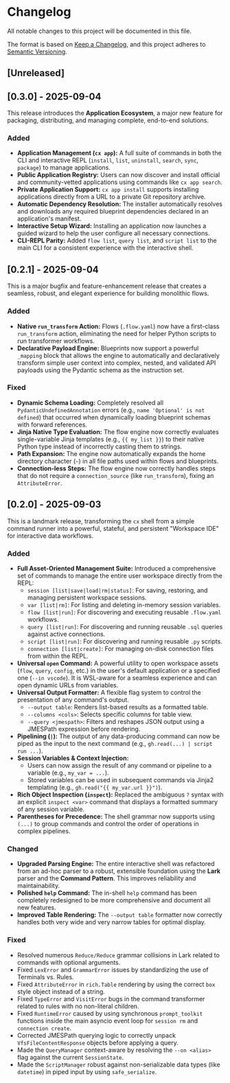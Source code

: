 # Changelog

All notable changes to this project will be documented in this file.

The format is based on [Keep a Changelog](https://keepachangelog.com/en/1.0.0/),
and this project adheres to [Semantic Versioning](https://semver.org/spec/v2.0.0.html).

## [Unreleased]

## [0.3.0] - 2025-09-04

This release introduces the **Application Ecosystem**, a major new feature for packaging, distributing, and managing complete, end-to-end solutions.

### Added

- **Application Management (`cx app`):** A full suite of commands in both the CLI and interactive REPL (`install`, `list`, `uninstall`, `search`, `sync`, `package`) to manage applications.
- **Public Application Registry:** Users can now discover and install official and community-vetted applications using commands like `cx app search`.
- **Private Application Support:** `cx app install` supports installing applications directly from a URL to a private Git repository archive.
- **Automatic Dependency Resolution:** The installer automatically resolves and downloads any required blueprint dependencies declared in an application's manifest.
- **Interactive Setup Wizard:** Installing an application now launches a guided wizard to help the user configure all necessary connections.
- **CLI-REPL Parity:** Added `flow list`, `query list`, and `script list` to the main CLI for a consistent experience with the interactive shell.

## [0.2.1] - 2025-09-04

This is a major bugfix and feature-enhancement release that creates a seamless, robust, and elegant experience for building monolithic flows.

### Added

- **Native `run_transform` Action:** Flows (`.flow.yaml`) now have a first-class `run_transform` action, eliminating the need for helper Python scripts to run transformer workflows.
- **Declarative Payload Engine:** Blueprints now support a powerful `_mapping` block that allows the engine to automatically and declaratively transform simple user context into complex, nested, and validated API payloads using the Pydantic schema as the instruction set.

### Fixed

- **Dynamic Schema Loading:** Completely resolved all `PydanticUndefinedAnnotation` errors (e.g., `name 'Optional' is not defined`) that occurred when dynamically loading blueprint schemas with forward references.
- **Jinja Native Type Evaluation:** The flow engine now correctly evaluates single-variable Jinja templates (e.g., `{{ my_list }}`) to their native Python type instead of incorrectly casting them to strings.
- **Path Expansion:** The engine now automatically expands the home directory character (`~`) in all file paths used within flows and blueprints.
- **Connection-less Steps:** The flow engine now correctly handles steps that do not require a `connection_source` (like `run_transform`), fixing an `AttributeError`.

## [0.2.0] - 2025-09-03

This is a landmark release, transforming the `cx` shell from a simple command runner into a powerful, stateful, and persistent "Workspace IDE" for interactive data workflows.

### Added

- **Full Asset-Oriented Management Suite:** Introduced a comprehensive set of commands to manage the entire user workspace directly from the REPL:
  - `session [list|save|load|rm|status]`: For saving, restoring, and managing persistent workspace sessions.
  - `var [list|rm]`: For listing and deleting in-memory session variables.
  - `flow [list|run]`: For discovering and executing reusable `.flow.yaml` workflows.
  - `query [list|run]`: For discovering and running reusable `.sql` queries against active connections.
  - `script [list|run]`: For discovering and running reusable `.py` scripts.
  - `connection [list|create]`: For managing on-disk connection files from within the REPL.
- **Universal `open` Command:** A powerful utility to open workspace assets (`flow`, `query`, `config`, etc.) in the user's default application or a specified one (`--in vscode`). It is WSL-aware for a seamless experience and can open dynamic URLs from variables.
- **Universal Output Formatter:** A flexible flag system to control the presentation of any command's output.
  - `--output table`: Renders list-based results as a formatted table.
  - `--columns <cols>`: Selects specific columns for table view.
  - `--query <jmespath>`: Filters and reshapes JSON output using a JMESPath expression before rendering.
- **Pipelining (`|`):** The output of any data-producing command can now be piped as the input to the next command (e.g., `gh.read(...) | script run ...`).
- **Session Variables & Context Injection:**
  - Users can now assign the result of any command or pipeline to a variable (e.g., `my_var = ...`).
  - Stored variables can be used in subsequent commands via Jinja2 templating (e.g., `gh.read("{{ my_var.url }}")`).
- **Rich Object Inspection (`inspect`):** Replaced the ambiguous `?` syntax with an explicit `inspect <var>` command that displays a formatted summary of any session variable.
- **Parentheses for Precedence:** The shell grammar now supports using `(...)` to group commands and control the order of operations in complex pipelines.

### Changed

- **Upgraded Parsing Engine:** The entire interactive shell was refactored from an ad-hoc parser to a robust, extensible foundation using the **Lark** parser and the **Command Pattern**. This improves reliability and maintainability.
- **Polished `help` Command:** The in-shell `help` command has been completely redesigned to be more comprehensive and document all new features.
- **Improved Table Rendering:** The `--output table` formatter now correctly handles both very wide and very narrow tables for optimal display.

### Fixed

- Resolved numerous `Reduce/Reduce` grammar collisions in Lark related to commands with optional arguments.
- Fixed `LexError` and `GrammarError` issues by standardizing the use of Terminals vs. Rules.
- Fixed `AttributeError` in `rich.Table` rendering by using the correct `box` style object instead of a string.
- Fixed `TypeError` and `VisitError` bugs in the command transformer related to rules with no non-literal children.
- Fixed `RuntimeError` caused by using synchronous `prompt_toolkit` functions inside the main asyncio event loop for `session rm` and `connection create`.
- Corrected JMESPath querying logic to correctly unpack `VfsFileContentResponse` objects before applying a query.
- Made the `QueryManager` context-aware by resolving the `--on <alias>` flag against the current `SessionState`.
- Made the `ScriptManager` robust against non-serializable data types (like `datetime`) in piped input by using `safe_serialize`.
